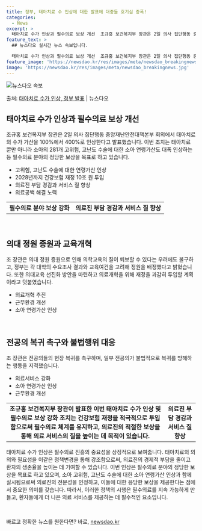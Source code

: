 ```yaml
---
title: 정부, 태아치료 수 인상에 대한 발표에 대중들 호기심 증폭!
categories:
  - News
excerpt: >
  태아치료 수가 인상과 필수의료 보상 개선  조규홍 보건복지부 장관은 2일 의사 집단행동 중앙재난안전대책본부 …
feature_text: >
  ## 뉴스다오 실시간 뉴스 속보입니다.

  태아치료 수가 인상과 필수의료 보상 개선  조규홍 보건복지부 장관은 2일 의사 집단행동 중앙재난안전대책본부 …
feature_image: 'https://newsdao.kr/res/images/meta/newsdao_breakingnews.jpg'
image: 'https://newsdao.kr/res/images/meta/newsdao_breakingnews.jpg'
---
```


![뉴스다오 속보](https://newsdao.kr/res/images/meta/newsdao_breakingnews.jpg)

<p>출처: <a href="https://newsdao.kr/4557" rel="dofollow">태아치료 수가 인상, 정부 발표</a> | 뉴스다오</p>

<h2 data-ke-size="size26">태아치료 수가 인상과 필수의료 보상 개선</h2>
<p data-ke-size="size16">조규홍 보건복지부 장관은 2일 의사 집단행동 중앙재난안전대책본부 회의에서 태아치료의 수가 가산을 100%에서 400%로 인상한다고 발표했습니다. 이번 조치는 태아치료 뿐만 아니라 소아의 281개 고위험, 고난도 수술에 대한 소아 연령가산도 대폭 인상하는 등 필수의료 분야의 정당한 보상을 목표로 하고 있습니다.</p>
<ul>
  <li>고위험, 고난도 수술에 대한 연령가산 인상</li>
  <li>2028년까지 건강보험 재정 10조 원 투입</li>
  <li>의료진 부담 경감과 서비스 질 향상</li>
  <li>의료공백 해결 노력</li>
</ul>
<table>
	<tr>
		<td style="text-align: center; height: 17px;"><b>필수의료 분야 보상 강화</b></td>
		<td style="text-align: center; height: 17px;"><b>의료진 부담 경감과 서비스 질 향상</b></td>
	</tr>
</table>
<p data-ke-size="size16">&nbsp;</p>
<h2 data-ke-size="size26">의대 정원 증원과 교육개혁</h2>
<p data-ke-size="size16">조 장관은 의대 정원 증원으로 인해 의학교육의 질이 퇴보할 수 있다는 우려에도 불구하고, 정부는 각 대학의 수요조사 결과와 교육여건을 고려해 정원을 배정했다고 밝혔습니다. 또한 의대교육 선진화 방안을 마련하고 의료개혁을 위해 재정을 과감히 투입할 계획이라고 덧붙였습니다.</p>
<ul>
  <li>의료개혁 추진</li>
  <li>근무환경 개선</li>
  <li>소아 연령가산 인상</li>
</ul>
<p data-ke-size="size16">&nbsp;</p>
<h2 data-ke-size="size26">전공의 복귀 촉구와 불법행위 대응</h2>
<p data-ke-size="size16">조 장관은 전공의들의 현장 복귀를 촉구하며, 일부 전공의가 불법적으로 복귀를 방해하는 행동을 지적했습니다.</p>
<ul>
  <li>의료서비스 강화</li>
  <li>소아 연령가산 인상</li>
  <li>근무환경 개선</li>
</ul>
<table>
	<tr>
		<td style="text-align: center; height: 17px;"><b>조규홍 보건복지부 장관이 발표한 이번 태아치료 수가 인상 및 필수의료 보상 강화 조치는 건강보험 재정을 적극적으로 투입함으로써 필수의료 체계를 유지하고, 의료진의 적절한 보상을 통해 의료 서비스의 질을 높이는 데 목적이 있습니다.</b></td>
		<td style="text-align: center; height: 17px;"><b>의료진 부담 경감과 서비스 질 향상</b></td>
	</tr>
</table>
<p data-ke-size="size16">태아치료 수가 인상은 필수의료 진흥의 중요성을 상징적으로 보여줍니다. 태아치료의 의의와 필요성을 이같은 정책변경을 통해 강조함으로써, 의료진의 경제적 부담을 줄이고 환자의 생존율을 높이는 데 기여할 수 있습니다. 이번 인상은 필수의료 분야의 정당한 보상을 목표로 하고 있으며, 소아 고위험, 고난도 수술에 대한 소아 연령가산 인상과 함께 실시됨으로써 의료진의 전문성을 인정하고, 이들에 대한 응당한 보상을 제공한다는 점에서 중요한 의미를 갖습니다. 따라서, 이러한 정책의 시행은 필수의료를 지속 가능하게 만들고, 환자들에게 더 나은 의료 서비스를 제공하는 데 필수적인 요소입니다.</p>
<p data-ke-size="size16">&nbsp;</p> 

빠르고 정확한 뉴스를 원한다면? 바로, <a href="https://newsdao.kr" rel="dofollow">newsdao.kr</a>


